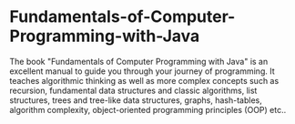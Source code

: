 # Fundamentals-of-Computer-Programming-with-Java
The book "Fundamentals of Computer Programming with Java" is an excellent manual to guide you through your journey of programming. It teaches algorithmic thinking as well as more complex concepts such as recursion, fundamental data structures and classic algorithms, list structures, trees and tree-like data structures, graphs, hash-tables, algorithm complexity, object-oriented programming principles (OOP) etc..
